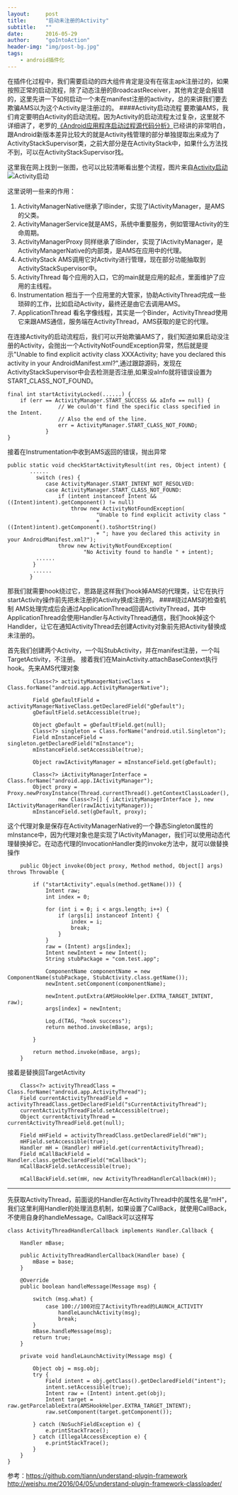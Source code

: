 ```yaml
---
layout:     post
title:      "启动未注册的Activity"
subtitle:   ""
date:       2016-05-29
author:     "goIntoAction"
header-img: "img/post-bg.jpg"
tags:
    - android插件化
---
```

在插件化过程中，我们需要启动的四大组件肯定是没有在宿主apk注册过的，如果按照正常的启动流程，除了动态注册的BroadcastReceiver，其他肯定是会报错的，这里先讲一下如何启动一个未在manifest注册的activity，总的来讲我们要去欺骗AMS以为这个Activity是注册过的。
####Activity启动流程
要欺骗AMS，我们肯定要明白Activity的启动流程。因为Activity的启动流程太过复杂，这里就不详细讲了，老罗的[《Android应用程序启动过程源代码分析》](http://blog.csdn.net/luoshengyang/article/details/6689748)已经讲的非常明白，跟Android新版本差异比较大的就是Activity栈管理的部分单独提取出来成为了ActivityStackSupervisor类，之前大部分是在ActivityStack中，如果什么方法找不到，可以在ActivityStackSupervisor找。

这里我在网上找到一张图，也可以比较清晰看出整个流程，图片来自[Activity启动](http://www.cnblogs.com/lijunamneg/p/3573093.html)
![Activity启动](/img/in-post/unregister_activity/281044143427468.jpg)

这里说明一些来的作用：
1. ActivityManagerNative继承了IBinder，实现了IActivityManager，是AMS的父类。
2. ActivityManagerService就是AMS，系统中重要服务，例如管理Activity的生命周期。
3. ActivityManagerProxy 同样继承了IBinder，实现了IActivityManager，是ActivityManagerNative的内部类，是AMS在应用中的代理。
4. ActivityStack AMS调用它对Activity进行管理，现在部分功能抽取到ActivityStackSupervisor中。
5. ActivityThread 每个应用的入口，它的main就是应用的起点，里面维护了应用的主线程。
6. Instrumentation 相当于一个应用里的大管家，协助ActivityThread完成一些琐碎的工作，比如启动Activity，最终还是由它去调用AMS。
7. ApplicationThread 看名字像线程，其实是一个Binder，ActivityThread使用它来跟AMS通信，服务端在ActivityThread，AMS获取的是它的代理。

在连接Activity的启动流程后，我们可以开始欺骗AMS了，我们知道如果启动没注册的Activity，会抛出一个ActivityNotFoundException异常，然后就是提示"Unable to find explicit activity class XXXActivity; have you declared this activity in your AndroidManifest.xml?",通过跟踪源码，发现在ActivityStackSupervisor中会去检测是否注册,如果没aInfo就将错误设置为START_CLASS_NOT_FOUND。

    final int startActivityLocked(......) {
        if (err == ActivityManager.START_SUCCESS && aInfo == null) {
                    // We couldn't find the specific class specified in the Intent.
                    // Also the end of the line.
                    err = ActivityManager.START_CLASS_NOT_FOUND;
                }
    }

接着在Instrumentation中收到AMS返回的错误，抛出异常

    public static void checkStartActivityResult(int res, Object intent) {
           ......
             switch (res) {
                case ActivityManager.START_INTENT_NOT_RESOLVED:
                case ActivityManager.START_CLASS_NOT_FOUND:
                    if (intent instanceof Intent && ((Intent)intent).getComponent() != null)
                        throw new ActivityNotFoundException(
                                "Unable to find explicit activity class "
                                + ((Intent)intent).getComponent().toShortString()
                                + "; have you declared this activity in your AndroidManifest.xml?");
                    throw new ActivityNotFoundException(
                            "No Activity found to handle " + intent);
             ......
            }
            ......
           }


那我们就需要hook绕过它，思路是这样我们hook掉AMS的代理类，让它在执行startActivity操作前先把未注册的Activity换成注册的。
####绕过AMS的检查机制
AMS处理完成后会通过ApplicationThread回调ActivityThread，其中ApplicationThread会使用Handler与ActivityThread通信，我们hook掉这个Handlder，让它在通知ActivityThread去创建Activity对象前先把Activity替换成未注册的。

首先我们创建两个Activity，一个叫StubActivity，并在manifest注册，一个叫TargetActivity，不注册。
接着我们在MainActivity.attachBaseContext执行hook。先来AMS代理对象

            Class<?> activityManagerNativeClass = Class.forName("android.app.ActivityManagerNative");

            Field gDefaultField = activityManagerNativeClass.getDeclaredField("gDefault");
            gDefaultField.setAccessible(true);

            Object gDefault = gDefaultField.get(null);
            Class<?> singleton = Class.forName("android.util.Singleton");
            Field mInstanceField = singleton.getDeclaredField("mInstance");
            mInstanceField.setAccessible(true);

            Object rawIActivityManager = mInstanceField.get(gDefault);

            Class<?> iActivityManagerInterface = Class.forName("android.app.IActivityManager");
            Object proxy = Proxy.newProxyInstance(Thread.currentThread().getContextClassLoader(),
                    new Class<?>[] { iActivityManagerInterface }, new IActivityManagerHandler(rawIActivityManager));
            mInstanceField.set(gDefault, proxy);


这个代理对象是保存在ActivityManagerNative的一个静态Singleton属性的mInstance中，因为代理对象也是实现了IActivityManager，我们可以使用动态代理替换掉它。在动态代理的InvocationHandler类的invoke方法中，就可以做替换操作


        public Object invoke(Object proxy, Method method, Object[] args) throws Throwable {

            if ("startActivity".equals(method.getName())) {
                Intent raw;
                int index = 0;

                for (int i = 0; i < args.length; i++) {
                    if (args[i] instanceof Intent) {
                        index = i;
                        break;
                    }
                }
                raw = (Intent) args[index];
                Intent newIntent = new Intent();
                String stubPackage = "com.test.app";

                ComponentName componentName = new ComponentName(stubPackage, StubActivity.class.getName());
                newIntent.setComponent(componentName);

                newIntent.putExtra(AMSHookHelper.EXTRA_TARGET_INTENT, raw);
                args[index] = newIntent;

                Log.d(TAG, "hook success");
                return method.invoke(mBase, args);

            }

            return method.invoke(mBase, args);
        }

接着是替换回TargetActivity

        Class<?> activityThreadClass = Class.forName("android.app.ActivityThread");
        Field currentActivityThreadField = activityThreadClass.getDeclaredField("sCurrentActivityThread");
        currentActivityThreadField.setAccessible(true);
        Object currentActivityThread = currentActivityThreadField.get(null);

        Field mHField = activityThreadClass.getDeclaredField("mH");
        mHField.setAccessible(true);
        Handler mH = (Handler) mHField.get(currentActivityThread);
        Field mCallBackField = Handler.class.getDeclaredField("mCallback");
        mCallBackField.setAccessible(true);

        mCallBackField.set(mH, new ActivityThreadHandlerCallback(mH));

-----


先获取ActivityThread，前面说的Handler在ActivityThread中的属性名是“mH”，我们这里利用Handler的处理消息机制，如果设置了CallBack，就使用CallBack，不使用自身的handleMessage。CallBack可以这样写

    class ActivityThreadHandlerCallback implements Handler.Callback {

        Handler mBase;

        public ActivityThreadHandlerCallback(Handler base) {
            mBase = base;
        }

        @Override
        public boolean handleMessage(Message msg) {

            switch (msg.what) {
                case 100://100对应了ActivityThread的LAUNCH_ACTIVITY
                    handleLaunchActivity(msg);
                    break;
            }
            mBase.handleMessage(msg);
            return true;
        }

        private void handleLaunchActivity(Message msg) {

            Object obj = msg.obj;
            try {
                Field intent = obj.getClass().getDeclaredField("intent");
                intent.setAccessible(true);
                Intent raw = (Intent) intent.get(obj);
                Intent target = raw.getParcelableExtra(AMSHookHelper.EXTRA_TARGET_INTENT);
                raw.setComponent(target.getComponent());

            } catch (NoSuchFieldException e) {
                e.printStackTrace();
            } catch (IllegalAccessException e) {
                e.printStackTrace();
            }
        }
    }

参考：https://github.com/tiann/understand-plugin-framework 
	 http://weishu.me/2016/04/05/understand-plugin-framework-classloader/